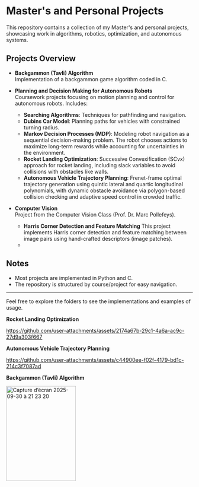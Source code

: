 # Master's and Personal Projects

This repository contains a collection of my Master's and personal projects, showcasing work in algorithms, robotics, optimization, and autonomous systems.  

## Projects Overview

- **Backgammon (Tavli) Algorithm**  
  Implementation of a backgammon game algorithm coded in C.  

- **Planning and Decision Making for Autonomous Robots**  
  Coursework projects focusing on motion planning and control for autonomous robots. Includes:
  - **Searching Algorithms**: Techniques for pathfinding and navigation.
  - **Dubins Car Model**: Planning paths for vehicles with constrained turning radius.
  - **Markov Decision Processes (MDP)**: Modeling robot navigation as a sequential decision-making problem. The robot chooses actions to maximize long-term rewards while accounting for uncertainties in the environment.
  - **Rocket Landing Optimization**: Successive Convexification (SCvx) approach for rocket landing, including slack variables to avoid collisions with obstacles like walls.
  - **Autonomous Vehicle Trajectory Planning**: Frenet-frame optimal trajectory generation using quintic lateral and quartic longitudinal polynomials, with dynamic obstacle avoidance via polygon-based collision checking and adaptive speed control in crowded traffic.
 
- **Computer Vision**  
  Project from the Computer Vision Class (Prof. Dr. Marc Pollefeys).
  - **Harris Corner Detection and Feature Matching** This project implements Harris corner detection and feature matching between image pairs using hand-crafted descriptors (image patches).
  - 

    

## Notes

- Most projects are implemented in Python and C.
- The repository is structured by course/project for easy navigation.

---

Feel free to explore the folders to see the implementations and examples of usage.


**Rocket Landing Optimization**

https://github.com/user-attachments/assets/2174a67b-29c1-4a6a-ac9c-27d9a303f667

**Autonomous Vehicle Trajectory Planning**

https://github.com/user-attachments/assets/c44900ee-f02f-4179-bd1c-214c3f7087ad

**Backgammon (Tavli) Algorithm**

<img width="188" height="256" alt="Capture d’écran 2025-09-30 à 21 23 20" src="https://github.com/user-attachments/assets/8151aeea-9dd9-4f75-8264-f94a8f6de996" />


